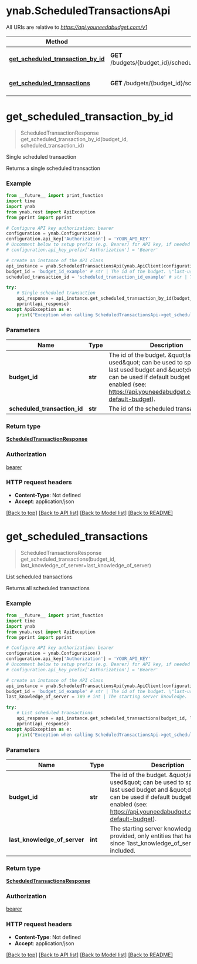 # ynab.ScheduledTransactionsApi

All URIs are relative to *https://api.youneedabudget.com/v1*

Method | HTTP request | Description
------------- | ------------- | -------------
[**get_scheduled_transaction_by_id**](ScheduledTransactionsApi.md#get_scheduled_transaction_by_id) | **GET** /budgets/{budget_id}/scheduled_transactions/{scheduled_transaction_id} | Single scheduled transaction
[**get_scheduled_transactions**](ScheduledTransactionsApi.md#get_scheduled_transactions) | **GET** /budgets/{budget_id}/scheduled_transactions | List scheduled transactions

# **get_scheduled_transaction_by_id**
> ScheduledTransactionResponse get_scheduled_transaction_by_id(budget_id, scheduled_transaction_id)

Single scheduled transaction

Returns a single scheduled transaction

### Example
```python
from __future__ import print_function
import time
import ynab
from ynab.rest import ApiException
from pprint import pprint

# Configure API key authorization: bearer
configuration = ynab.Configuration()
configuration.api_key['Authorization'] = 'YOUR_API_KEY'
# Uncomment below to setup prefix (e.g. Bearer) for API key, if needed
# configuration.api_key_prefix['Authorization'] = 'Bearer'

# create an instance of the API class
api_instance = ynab.ScheduledTransactionsApi(ynab.ApiClient(configuration))
budget_id = 'budget_id_example' # str | The id of the budget. \"last-used\" can be used to specify the last used budget and \"default\" can be used if default budget selection is enabled (see: https://api.youneedabudget.com/#oauth-default-budget).
scheduled_transaction_id = 'scheduled_transaction_id_example' # str | The id of the scheduled transaction

try:
    # Single scheduled transaction
    api_response = api_instance.get_scheduled_transaction_by_id(budget_id, scheduled_transaction_id)
    pprint(api_response)
except ApiException as e:
    print("Exception when calling ScheduledTransactionsApi->get_scheduled_transaction_by_id: %s\n" % e)
```

### Parameters

Name | Type | Description  | Notes
------------- | ------------- | ------------- | -------------
 **budget_id** | **str**| The id of the budget. \&quot;last-used\&quot; can be used to specify the last used budget and \&quot;default\&quot; can be used if default budget selection is enabled (see: https://api.youneedabudget.com/#oauth-default-budget). | 
 **scheduled_transaction_id** | **str**| The id of the scheduled transaction | 

### Return type

[**ScheduledTransactionResponse**](ScheduledTransactionResponse.md)

### Authorization

[bearer](../README.md#bearer)

### HTTP request headers

 - **Content-Type**: Not defined
 - **Accept**: application/json

[[Back to top]](#) [[Back to API list]](../README.md#documentation-for-api-endpoints) [[Back to Model list]](../README.md#documentation-for-models) [[Back to README]](../README.md)

# **get_scheduled_transactions**
> ScheduledTransactionsResponse get_scheduled_transactions(budget_id, last_knowledge_of_server=last_knowledge_of_server)

List scheduled transactions

Returns all scheduled transactions

### Example
```python
from __future__ import print_function
import time
import ynab
from ynab.rest import ApiException
from pprint import pprint

# Configure API key authorization: bearer
configuration = ynab.Configuration()
configuration.api_key['Authorization'] = 'YOUR_API_KEY'
# Uncomment below to setup prefix (e.g. Bearer) for API key, if needed
# configuration.api_key_prefix['Authorization'] = 'Bearer'

# create an instance of the API class
api_instance = ynab.ScheduledTransactionsApi(ynab.ApiClient(configuration))
budget_id = 'budget_id_example' # str | The id of the budget. \"last-used\" can be used to specify the last used budget and \"default\" can be used if default budget selection is enabled (see: https://api.youneedabudget.com/#oauth-default-budget).
last_knowledge_of_server = 789 # int | The starting server knowledge.  If provided, only entities that have changed since `last_knowledge_of_server` will be included. (optional)

try:
    # List scheduled transactions
    api_response = api_instance.get_scheduled_transactions(budget_id, last_knowledge_of_server=last_knowledge_of_server)
    pprint(api_response)
except ApiException as e:
    print("Exception when calling ScheduledTransactionsApi->get_scheduled_transactions: %s\n" % e)
```

### Parameters

Name | Type | Description  | Notes
------------- | ------------- | ------------- | -------------
 **budget_id** | **str**| The id of the budget. \&quot;last-used\&quot; can be used to specify the last used budget and \&quot;default\&quot; can be used if default budget selection is enabled (see: https://api.youneedabudget.com/#oauth-default-budget). | 
 **last_knowledge_of_server** | **int**| The starting server knowledge.  If provided, only entities that have changed since &#x60;last_knowledge_of_server&#x60; will be included. | [optional] 

### Return type

[**ScheduledTransactionsResponse**](ScheduledTransactionsResponse.md)

### Authorization

[bearer](../README.md#bearer)

### HTTP request headers

 - **Content-Type**: Not defined
 - **Accept**: application/json

[[Back to top]](#) [[Back to API list]](../README.md#documentation-for-api-endpoints) [[Back to Model list]](../README.md#documentation-for-models) [[Back to README]](../README.md)

